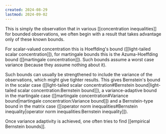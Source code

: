 ```yaml
---
created: 2024-08-29
lastmod: 2024-09-02
---
```

This is simply the observation that in various [[concentration inequalities]] for bounded observations, we often begin with a result that takes advantage only of these known bounds. 

For scalar-valued concentration this is Hoeffding's bound ([[light-tailed scalar concentration]]), for martingale bounds this is the Azuma-Hoeffding bound ([[martingale concentration]]). Such bounds assume a worst case variance (because they assume nothing about it). 

Such bounds can usually be strengthened to include the variance of the observations, which might give tighter results. This gives Bernstein's bound in the scalar case ([[light-tailed scalar concentration#Bernstein bound|light-tailed scalar concentration:Bernstein bound]]), a variance-adaptive bound in the martingale case ([[martingale concentration#Variance bound|martingale concentration:Variance bound]]) and a Bernstein-type bound in the matrix case ([[operator norm inequalities#Bernstein inequality|operator norm inequalities:Bernstein inequality]]). 

Once variance adaptivity is achieved, one often tries to find [[empirical Bernstein bounds]]. 